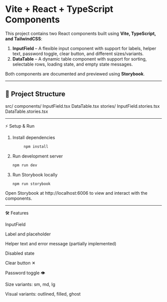 # Vite + React + TypeScript Components

This project contains two React components built using **Vite, TypeScript, and TailwindCSS**:

1. **InputField** – A flexible input component with support for labels, helper text, password toggle, clear button, and different sizes/variants.
2. **DataTable** – A dynamic table component with support for sorting, selectable rows, loading state, and empty state messages.

Both components are documented and previewed using **Storybook**.

---

## 📁 Project Structure

src/
components/
InputField.tsx
DataTable.tsx
stories/
InputField.stories.tsx
DataTable.stories.tsx

---
⚡ Setup & Run

1. Install dependencies
   ```bash
        npm install
2. Run development server
   ```bash
   npm run dev
3. Run Storybook locally
    ```bash
   npm run storybook
Open Storybook at http://localhost:6006 to view and interact with the components.

---

🛠 Features

InputField

Label and placeholder

Helper text and error message (partially implemented)

Disabled state

Clear button ✕

Password toggle 👁️

Size variants: sm, md, lg

Visual variants: outlined, filled, ghost
   

